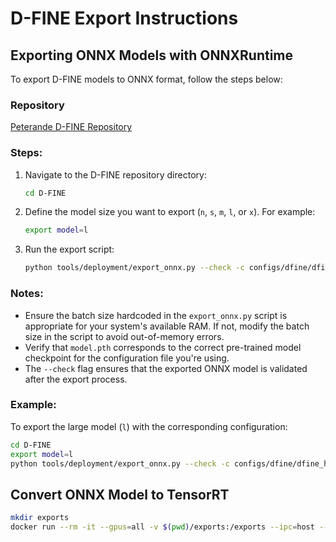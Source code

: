 # **D-FINE Export Instructions**  

## **Exporting ONNX Models with ONNXRuntime**  
To export D-FINE models to ONNX format, follow the steps below:  

### **Repository**  
[Peterande D-FINE Repository](https://github.com/Peterande/D-FINE)  

### **Steps:**  
1. Navigate to the D-FINE repository directory:  
   ```bash
   cd D-FINE
   ```  

2. Define the model size you want to export (`n`, `s`, `m`, `l`, or `x`). For example:  
   ```bash
   export model=l
   ```  

3. Run the export script:  
   ```bash
   python tools/deployment/export_onnx.py --check -c configs/dfine/dfine_hgnetv2_${model}_coco.yml -r model.pth
   ```  

### **Notes:**  
- Ensure the batch size hardcoded in the `export_onnx.py` script is appropriate for your system's available RAM. If not, modify the batch size in the script to avoid out-of-memory errors.  
- Verify that `model.pth` corresponds to the correct pre-trained model checkpoint for the configuration file you're using.  
- The `--check` flag ensures that the exported ONNX model is validated after the export process.  

### **Example:**  
To export the large model (`l`) with the corresponding configuration:  
```bash
cd D-FINE
export model=l
python tools/deployment/export_onnx.py --check -c configs/dfine/dfine_hgnetv2_l_coco.yml -r model.pth
```

## **Convert ONNX Model to TensorRT**
```bash
mkdir exports
docker run --rm -it --gpus=all -v $(pwd)/exports:/exports --ipc=host --ulimit memlock=-1 --ulimit stack=67108864 -v $(pwd)/model.onnx:/workspace/model.onnx -w /workspace nvcr.io/nvidia/tensorrt:24.12-py3 /bin/bash -cx "trtexec --onnx="model.onnx" --saveEngine="model.engine" --fp16"
```
